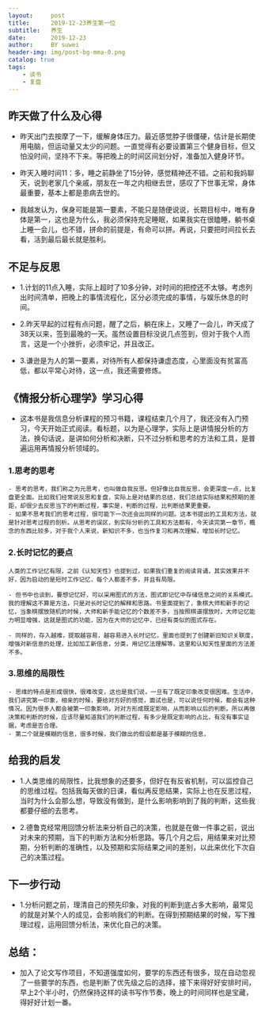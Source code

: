 ```yaml
---
layout:     post
title:      2019-12-23养生第一位
subtitle:   养生
date:       2019-12-23
author:     BY suwei
header-img: img/post-bg-mma-0.png
catalog: true
tags:
    - 读书
    - 复盘
---
```


## 昨天做了什么及心得
  - 昨天出门去按摩了一下，缓解身体压力。最近感觉脖子很僵硬，估计是长期使用电脑，但运动量又太少的问题。一直觉得有必要设置第三个健身目标，但又怕没时间，坚持不下来。等把晚上的时间区间划分好，准备加入健身环节。

  - 昨天入睡时间11：多，睡之前静坐了15分钟，感觉精神还不错。之前和我妈聊天，说到老家几个亲戚，朋友在一年之内相继去世，感叹了下世事无常，身体最重要，基本上都是患病去世的。

  - 我越发认为，保身可能是第一要素，不能只是随便说说，长期目标中，唯有身体是第一，这也是为什么，我必须保持充足睡眠，如果我实在很瞌睡，躺书桌上睡一会儿，也不错，拼命的前提是，有命可以拼。再说，只要把时间拉长去看，活到最后最长就是胜利。

## 不足与反思
  - 1.计划的11点入睡，实际上超时了10多分钟，对时间的把控还不太够。考虑列出时间清单，把晚上的事情流程化，区分必须完成的事情，与娱乐休息的时间。

  - 2.昨天早起的过程有点问题，醒了之后，躺在床上，又睡了一会儿，昨天成了38天以来，签到最晚的一天。虽然设置目标没说几点签到，但对于我个人而言，这是一个小挫折，必须牢记，并且改正。

  - 3.谦逊是为人的第一要素，对待所有人都保持谦虚态度，心里面没有贫富高低，都以平常心对待，这一点，我还需要修炼。

## 《情报分析心理学》学习心得
  - 这本书是我信息分析课程的预习书籍，课程结束几个月了，我还没有入门预习，今天开始正式阅读。看标题，以为是心理学，实际上是讲情报分析的方法，换句话说，是讲如何分析和决断，只不过分析和思考的方法和工具，是普遍运用再情报分析领域的。

### 1.思考的思考
    - 思考的思考，我们称之为元思考，也叫做自我反思。但好像比自我反思，会更深度一点，比复盘更全面。比如我们经常说反思和复盘，实际上是对结果的总结，我们总结实际结果和预期的差距，却很少去反思当下的判断过程，事实是，判断的过程，比判断结果更重要。
    - 如果不思考我们的思考过程，很可能下一次还会出同样的问题。这本书提出的工具和方法，就是针对思考过程的剖析。从思考的误区，到实际分析的工具和方法都有，今天读完第一章节，概念的东西比较多，对于我个人来说，新知识不多，也当作复习和再次理解，增加长时记忆。

### 2.长时记忆的要点
    人类的工作记忆有限，之前《认知天性》也提到过，如果我们重复的阅读背诵，其实效果并不好，因为启动的是短时工作记忆，每个人都差不多，并且有局限。
    
    - 但书中也谈到，要想记忆好，可以采用图式的方法，图式即记忆中存储信息之间的关系模式。我的理解这不算是方法，只是对长时记忆的解释和思路。书里面提到了，象棋大师和新手的记忆，当象棋摆放随机的时候，大师和新手能记忆的个数差不多，当按照棋谱摆放时，大师记忆能力明显增强，这就是图式的功能，因为在大师的记忆中，已经有类似的图式存在。
    
    - 同样的，存入越难，提取越容易，越容易进入长时记忆，里面也提到了创建新旧知识关联度，增强对新信息的处理，比如加工新信息，分类，用记忆法理解等。这里和认知天性里面的方法差不多。

### 3.思维的局限性
    - 思维的特点是形成很快，很难改变，这也是我们说，一旦有了既定印象改变很困难。生活中，我们讲究第一印象，相亲的时候，要给对方好的感觉，面试也是，可以说任何时候，都会有这种情况。因为很多人都会被第一印象影响，对对方形成既定影响，从而影响以后的判断。所以再做决策和判断的时候，应该尽量知道我们的判断过程，有多少是既定影响的占比，有没有事实证据，考虑是否合理。
    - 第二个就是模糊的信息，很多时候，我们做出的假设都是基于模糊的信息，

## 给我的启发
  - 1.人类思维的局限性，比我想象的还要多，但好在有反省机制，可以监控自己的思维过程。包括我每天做的日课，看似再反思结果，实际上也在反思过程，当时为什么会那么想，导致没有做到，是什么影响影响到了我的判断，这些我都要仔细的去思考。

  - 2.德鲁克经常用回馈分析法来分析自己的决策，也就是在做一件事之前，说出对未来的预期，当下的判断方法和分析思路。等几个月之后，用结果来对比预期，分析判断的准确性，以及预期和实际结果之间的差别，以此来优化下次自己的决策过程。

## 下一步行动
  - 1.分析问题之前，理清自己的预先印象，对我的判断到底占多大影响，最常见的就是对某个人的成见，会影响我们的判断。在得到预期结果的时候，写下推理过程，运用回馈分析法，来优化自己的决策。

## 总结：
  - 加入了论文写作项目，不知道强度如何，要学的东西还有很多，现在自动忽视了一些要学的东西，也是判断了优先级之后的选择，接下来得好好安排时间，早上2个半小时，仍然保持这样的读书写作节奏，晚上的时间同样也是宝藏，得好好计划一番。